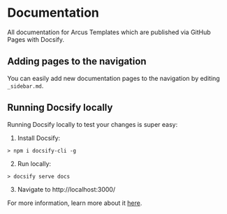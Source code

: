 Documentation
====

All documentation for Arcus Templates which are published via GitHub Pages with Docsify.

## Adding pages to the navigation

You can easily add new documentation pages to the navigation by editing `_sidebar.md`.

## Running Docsify locally

Running Docsify locally to test your changes is super easy:

1. Install Docsify:
```
> npm i docsify-cli -g
```

2. Run locally:
```
> docsify serve docs
```

3. Navigate to  http://localhost:3000/

For more information, learn more about it [here](https://docsify.now.sh/quickstart).
